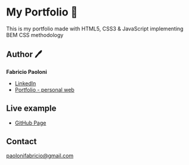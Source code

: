 # My Portfolio :star2:
This is my portfolio made with HTML5, CSS3 &amp; JavaScript implementing BEM CSS methodology

## Author :pen: 
**Fabricio Paoloni**

* [LinkedIn]()
* [Portfolio - personal web](http://fabriciopaoloni.com)

## Live example
- [GitHub Page](https://fabriciopaoloni.github.io/my-portfolio/)

## Contact
paolonifabricio@gmail.com
